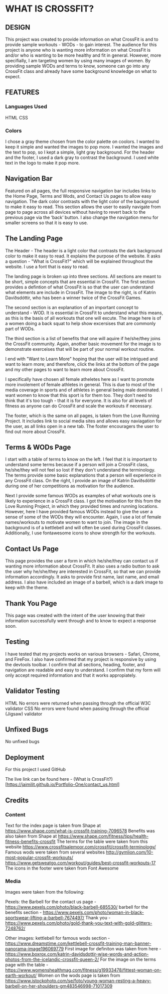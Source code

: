 # WHAT IS CROSSFIT?

## DESIGN

This project was created to provide information on what CrossFit is and to provide sample workouts - WODs - to gain interest. The audience for this project is anyone who is wanting more information on what CrossFit is and/or who is wanting to be more healthy and fit in general. However, more specifially, I am targeting women by using many images of women. By providing sample WODs and terms to know, someone can go into any CrossFit class and already have some background knowledge on what to expect.

## FEATURES

### Languages Used

HTML
CSS

### Colors

I chose a gray theme chosen from the color palette on coolors. I wanted to keep it simple and wanted the images to pop more. I wanted the images and the text to pop, so I kept a simple, light gray background. For the header and the footer, I used a dark gray to contrast the background. I used white text in the logo to make it pop more.


## Navigation Bar

Featured on all pages, the full responsive navigation bar includes links to the Home Page, Terms and Wods, and Contact Us pages to allow easy navigation. The dark color contrasts with the light color of the background to make it easy to read. 
This section allows the user to easily navigate from page to page across all devices without having to revert back to the previous page via the ‘back’ button. I also change the navigation menu for smaller screens so that it is easy to use. 

## The Landing Page

The Header - The header is a light color that contrasts the dark background color to make it easy to read. It explains the purpose of the website. It asks a question - "What is CrossFit?" which will be explained throughout the website. I use a font that is easy to read.

The landing page is broken up into three sections. All sections are meant to be short, simple concepts that are essential in CrossFit. The first section provides a defintion of what CrossFit is so that the user can understand what elements are include in CrossFit. The image to the right, is of Katrin Davíðsdóttir, who has been a winner twice of the CrossFit Games. 

The second section is an explanation of an important concept to understand - WOD. It is essential in CrossFit to understand what this means, as this is the basis of all workouts that one will excute. The image here is of a women doing a back squat to help show excersises that are commonly part of WODs.

The third section is a list of benefits that one will aquire if he/she/they joins the CrossFit community. Again, another basic movement for the image is to demonstrate exerceises that will be part of your normal workout routine.

I end with "Want to Learn More" hoping that the user will be intrigued and want to learn more; and therefore, click the links at the bottom of the page and my other pages to want to learn more about CrossFit.

I specifically have chosen all female atheletes here as I want to promote more involement of female athletes in general. This is due to most of the media coverage in sports and of athletes in general being male dominated. I want women to know that this sport is for them too. They don't need to think that it's too tough - that it is for everyone. It is also for all levels of fitness as anyone can do CrossFit and scale the workouts if necessary.

The footer, which is the same on all pages, is taken from the Love Running Project. It includes link to social media sites and allows easy naviagation for the user, as all links open in a new tab. The footer encouragers the user to find out more about CrossFit.


## Terms & WODs Page

I start with a table of terms to know on the left. I feel that it is important to understand some terms because if a person will join a CrossFit class, he/she/they will not feel so lost if they don't understand the terminology. The terms provide some basic explanations that a person will experience in any CrossFit class. On the right, I provide an image of Katrin Davíðsdóttir during one of her competitions as motivation for the audience.


Next I provide some famous WODs as examples of what workouts one is likely to experience in a CrossFit class. I got the motivation for this from the Love Running Project, in which they provided times and running locations. However, here I have provided famous WODs instead to give the user a sense of some of the WODs they will encounter. Again, I use a lot of female names/workouts to motivate women to want to join. The image in the background is of a kettlebell and will often be used during CrossFit classes. Additionally, I use fontawesome icons to show strength for the workouts.


## Contact Us Page

This page provides the user a form in which he/she/they can contact us if wanting more information about CrossFit. It also uses a radio button to ask the user why he/she/they are interested in CrossFit, so that we can provide information accordingly. It asks to provide first name, last name, and email address. I also have included an image of a barbell, which is a dark image to keep with the theme.

## Thank You Page

This page was created with the intent of the user knowing that their information successfully went through and to know to expect a response soon.

## Testing

I have tested that my projects works on various browsers - Safari, Chrome, and FireFox.
I also have confirmed that my project is responsive by using the devtools toolbar.
I confirm that all sections, heading, footer, and navigation are readable and easy to understand.
I confirm that my form will only accept required information and that it works appropiately. 


## Validator Testing
HTML
No errors were returned when passing through the official W3C validator
CSS
No errors were found when passing through the official (Jigsaw) validator


## Unfixed Bugs

No unfixed bugs


## Deployment

For this project I used GitHub


The live link can be found here - (What is CrossFit?) [https://jaimilit.github.io/Portfolio-One/contact_us.html]

## Credits

### Content
Text for the index page is taken from Shape at https://www.shape.com/what-is-crossfit-training-7096578
Benefits was also taken from Shape at https://www.shape.com/fitness/tips/health-fitness-benefits-crossfit
The terms for the table were taken from this website https://www.crossfitsalemoor.com/crossfit/crossfit-terminology/
Famous wods were taken from several websites http://gymlion.com/10-most-popular-crossfit-workouts/
https://www.getsweatgo.com/workout/guides/best-crossfit-workouts-17
The icons in the footer were taken from Font Awesome

### Media

Images were taken from the following:

Pexels:
the Barbell for the contact us page - https://www.pexels.com/photo/black-barbell-685530/
barbell for the benefits section - https://www.pexels.com/photo/woman-in-black-sportswear-lifting-a-barbell-7674497/
Thank you - https://www.pexels.com/photo/gold-thank-you-text-with-gold-glitters-7248762/


Other images:
kettlebell for famous wods section - https://www.dreamstime.com/kettlebell-crossfit-training-man-banner-panorama-image196069779
First image for definiton was taken from here - https://www.boxrox.com/katrin-davidsdottir-wise-words-and-action-photos-from-the-icelandic-crossfit-queen-2/
For the image on the terms page with the table - https://www.womenshealthmag.com/fitness/g19933478/fittest-woman-on-earth-workout/
Women on the wods page is taken from https://www.istockphoto.com/se/foto/young-woman-resting-a-heavy-barbell-on-her-shoulders-gm483546998-71017309





